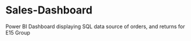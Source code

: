 # Sales-Dashboard
Power BI Dashboard displaying SQL data source of orders, and returns for E15 Group
